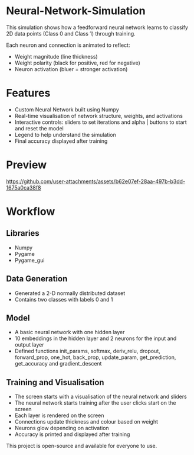 # Neural-Network-Simulation

This simulation shows how a feedforward neural network learns to classify 2D data points (Class 0 and Class 1) through training.

Each neuron and connection is animated to reflect:
- Weight magnitude (line thickness)
- Weight polarity (black for positive, red for negative)
- Neuron activation (bluer = stronger activation)

# Features
- Custom Neural Network built using Numpy
- Real-time visualisation of network structure, weights, and activations
- Interactive controls: sliders to set iterations and alpha | buttons to start and reset the model
- Legend to help understand the simulation
- Final accuracy displayed after training

# Preview



https://github.com/user-attachments/assets/b62e07ef-28aa-497b-b3dd-1675a0ca38f8



# Workflow

## Libraries
- Numpy
- Pygame
- Pygame_gui

## Data Generation 

- Generated a 2-D normally distributed dataset
- Contains two classes with labels 0 and 1

## Model

- A basic neural network with one hidden layer
- 10 embeddings in the hidden layer and 2 neurons for the input and output layer
- Defined functions init_params, softmax, deriv_relu, dropout, forward_prop, one_hot, back_prop, update_param, get_prediction, get_accuracy and gradient_descent

## Training and Visualisation

- The screen starts with a visualisation of the neural network and sliders 
- The neural network starts training after the user clicks start on the screen
- Each layer is rendered on the screen
- Connections update thickness and colour based on weight
- Neurons glow depending on activation
- Accuracy is printed and displayed after training










This project is open-source and available for everyone to use.

